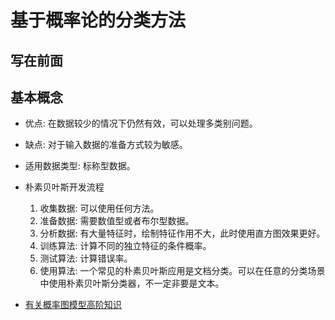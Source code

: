 # 基于概率论的分类方法## 写在前面## 基本概念* 优点: 在数据较少的情况下仍然有效，可以处理多类别问题。* 缺点: 对于输入数据的准备方式较为敏感。* 适用数据类型: 标称型数据。* 朴素贝叶斯开发流程    1. 收集数据: 可以使用任何方法。    2. 准备数据: 需要数值型或者布尔型数据。    3. 分析数据: 有大量特征时，绘制特征作用不大，此时使用直方图效果更好。    4. 训练算法: 计算不同的独立特征的条件概率。    5. 测试算法: 计算错误率。    6. 使用算法: 一个常见的朴素贝叶斯应用是文档分类。可以在任意的分类场景中使用朴素贝叶斯分类器，不一定非要是文本。* [有关概率图模型高阶知识](https://github.com/jiye-ML/Probabilistic_Graphical_Models_study)